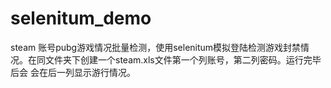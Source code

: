 # selenitum_demo
  steam 账号pubg游戏情况批量检测，使用selenitum模拟登陆检测游戏封禁情况。在同文件夹下创建一个steam.xls文件第一个列账号，第二列密码。运行完毕后会
会在后一列显示游行情况。
